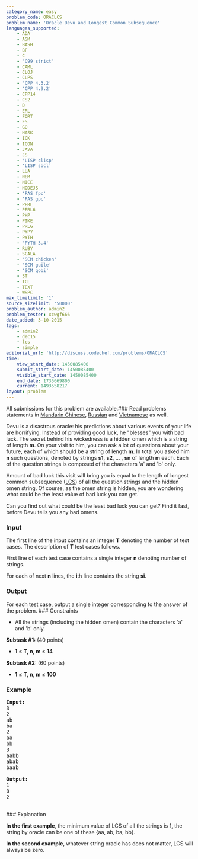 ```yaml
---
category_name: easy
problem_code: ORACLCS
problem_name: 'Oracle Devu and Longest Common Subsequence'
languages_supported:
    - ADA
    - ASM
    - BASH
    - BF
    - C
    - 'C99 strict'
    - CAML
    - CLOJ
    - CLPS
    - 'CPP 4.3.2'
    - 'CPP 4.9.2'
    - CPP14
    - CS2
    - D
    - ERL
    - FORT
    - FS
    - GO
    - HASK
    - ICK
    - ICON
    - JAVA
    - JS
    - 'LISP clisp'
    - 'LISP sbcl'
    - LUA
    - NEM
    - NICE
    - NODEJS
    - 'PAS fpc'
    - 'PAS gpc'
    - PERL
    - PERL6
    - PHP
    - PIKE
    - PRLG
    - PYPY
    - PYTH
    - 'PYTH 3.4'
    - RUBY
    - SCALA
    - 'SCM chicken'
    - 'SCM guile'
    - 'SCM qobi'
    - ST
    - TCL
    - TEXT
    - WSPC
max_timelimit: '1'
source_sizelimit: '50000'
problem_author: admin2
problem_tester: xcwgf666
date_added: 3-10-2015
tags:
    - admin2
    - dec15
    - lcs
    - simple
editorial_url: 'http://discuss.codechef.com/problems/ORACLCS'
time:
    view_start_date: 1450085400
    submit_start_date: 1450085400
    visible_start_date: 1450085400
    end_date: 1735669800
    current: 1493558217
layout: problem
---
```

All submissions for this problem are available.###  Read problems statements in [Mandarin Chinese](http://www.codechef.com/download/translated/DEC15/mandarin/ORACLCS.pdf), [Russian](http://www.codechef.com/download/translated/DEC15/russian/ORACLCS.pdf) and [Vietnamese](http://www.codechef.com/download/translated/DEC15/vietnamese/ORACLCS.pdf) as well.

Devu is a disastrous oracle: his predictions about various events of your life are horrifying. Instead of providing good luck, he "blesses" you with bad luck. The secret behind his wickedness is a hidden omen which is a string of length **m**. On your visit to him, you can ask a lot of questions about your future, each of which should be a string of length **m**. In total you asked him **n** such questions, denoted by strings **s1**, **s2**, ... , **sn** of length **m** each. Each of the question strings is composed of the characters 'a' and 'b' only.

Amount of bad luck this visit will bring you is equal to the length of longest common subsequence ([LCS](https://en.wikipedia.org/wiki/Longest_common_subsequence_problem)) of all the question strings and the hidden omen string. Of course, as the omen string is hidden, you are wondering what could be the least value of bad luck you can get.

Can you find out what could be the least bad luck you can get? Find it fast, before Devu tells you any bad omens.

### Input

The first line of the input contains an integer **T** denoting the number of test cases. The description of **T** test cases follows.

First line of each test case contains a single integer **n** denoting number of strings.

For each of next **n** lines, the **i**th line contains the string **si**.

### Output

For each test case, output a single integer corresponding to the answer of the problem. ### Constraints

- All the strings (including the hidden omen) contain the characters 'a' and 'b' only.

 **Subtask #1:** (40 points)

- **1** ≤ **T, n, m** ≤ **14**

 **Subtask #2:** (60 points)

- **1** ≤ **T, n, m** ≤ **100**

### Example

<pre><b>Input:</b>
<tt>3
2
ab
ba
2
aa
bb
3
aabb
abab
baab</tt>

<b>Output:</b>
<tt>1
0
2</tt>

</pre>### Explanation
**In the first example**, the minimum value of LCS of all the strings is 1, the string by oracle can be one of these {aa, ab, ba, bb}.

**In the second example**, whatever string oracle has does not matter, LCS will always be zero.
